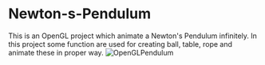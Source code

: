 # Newton-s-Pendulum
This is an OpenGL project which animate a Newton's Pendulum infinitely. In this project some function are used for creating ball, table, rope and animate these in proper way.
![OpenGLPendulum](https://github.com/RatulAlMamun/Newton-s-Pendulum/assets/35404706/eae59678-d617-4380-b194-f074b706f363)
